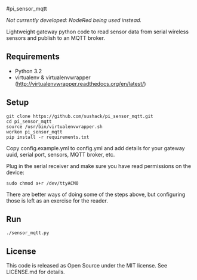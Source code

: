#pi_sensor_mqtt

*Not currently developed: NodeRed being used instead.*

Lightweight gateway python code to read sensor data from serial wireless sensors and publish to an MQTT broker.


## Requirements

 * Python 3.2
 * virtualenv & virtualenvwrapper (http://virtualenvwrapper.readthedocs.org/en/latest/)

## Setup
    
    git clone https://github.com/sushack/pi_sensor_mqtt.git
    cd pi_sensor_mqtt
    source /usr/bin/virtualenvwrapper.sh
    workon pi_sensor_mqtt
    pip install -r requirements.txt
    
Copy config.example.yml to config.yml and add details for your gateway uuid, serial port, sensors, MQTT broker, etc.

Plug in the serial receiver and make sure you have read permissions on the device:

    sudo chmod a+r /dev/ttyACM0

There are better ways of doing some of the steps above, but configuring those is left as an exercise for the reader.

## Run

    ./sensor_mqtt.py
    
## License

This code is released as Open Source under the MIT license. See LICENSE.md for details.
